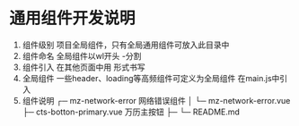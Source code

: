 # 通用组件开发说明
1. 组件级别
	项目全局组件，只有全局通用组件可放入此目录中
2. 组件命名
	全局组件以wl开头 -分割
3. 组件引入
	在其他页面中用 <cts-rabbar-row></cts-rabbar-row> 形式书写
4. 全局组件
	一些header、loading等高频组件可定义为全局组件 在main.js中引入
5. 组件说明
┌─ mz-network-error 网络错误组件
│  └─ mz-network-error.vue  
├─ cts-botton-primary.vue   万历主按钮
├─ 
└─ README.md